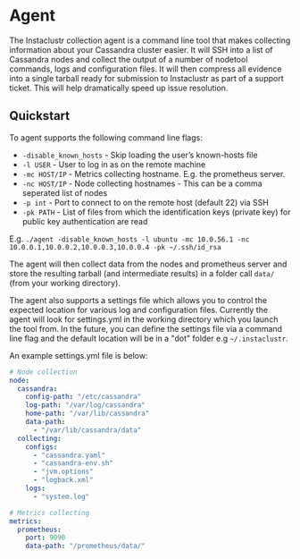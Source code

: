 # Agent
The Instaclustr collection agent is a command line tool that makes collecting information about your Cassandra cluster easier. It will SSH into a list of Cassandra nodes and collect the output of a number of nodetool commands, logs and configuration files. It will then compress all evidence into a single tarball ready for submission to Instaclustr as part of a support ticket. This will help dramatically speed up issue resolution.

## Quickstart
To agent supports the following command line flags:

* `-disable_known_hosts` - Skip loading the user’s known-hosts file
* `-l USER` - User to log in as on the remote machine
* `-mc HOST/IP` - Metrics collecting hostname. E.g. the prometheus server.
* `-nc HOST/IP` - Node collecting hostnames - This can be a comma seperated list of nodes
* `-p int` - Port to connect to on the remote host (default 22) via SSH
* `-pk PATH` - List of files from which the identification keys (private key) for public key authentication are read

E.g. `./agent -disable_known_hosts -l ubuntu -mc 10.0.56.1 -nc 10.0.0.1,10.0.0.2,10.0.0.3,10.0.0.4 -pk ~/.ssh/id_rsa`

The agent will then collect data from the nodes and prometheus server and store the resulting tarball (and intermediate results) in a folder call `data/` (from your working directory).

The agent also supports a settings file which allows you to control the expected location for various log and configuration files. Currently the agent will look for settings.yml in the working directory which you launch the tool from. In the future, you can define the settings file via a command line flag and the default location will be in a "dot" folder e.g `~/.instaclustr`.

An example settings.yml file is below:

```yaml
# Node collection
node:
  cassandra:
    config-path: "/etc/cassandra"
    log-path: "/var/log/cassandra"
    home-path: "/var/lib/cassandra"
    data-path:
      - "/var/lib/cassandra/data"
  collecting:
    configs:
      - "cassandra.yaml"
      - "cassandra-env.sh"
      - "jvm.options"
      - "logback.xml"
    logs:
      - "system.log"

# Metrics collecting
metrics:
  prometheus:
    port: 9090
    data-path: "/prometheus/data/"
```
